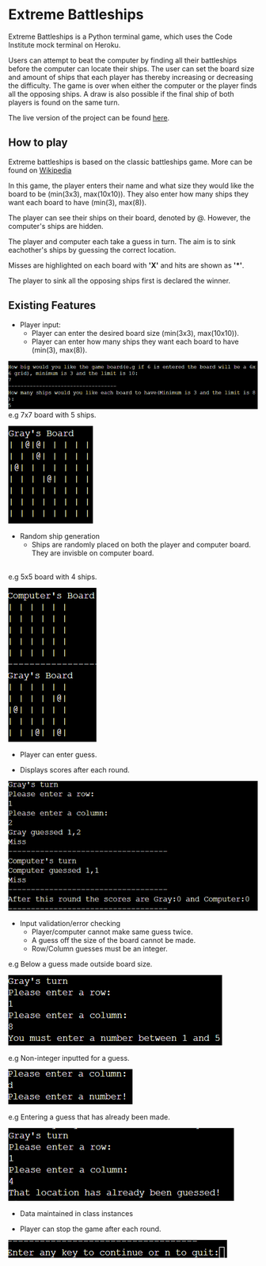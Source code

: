 # Extreme Battleships

Extreme Battleships is a Python terminal game, which uses the Code Institute mock terminal on Heroku.

Users can attempt to beat the computer by finding all their battleships before the computer can locate their ships. The user can set the board size and amount of ships that each player has thereby increasing or decreasing the difficulty. The game is over when either the computer or the player finds all the opposing ships. A draw is also possible if the final ship of both players is found on the same turn.

The live version of the project can be found [here](https://extreme-battleships-0e054539df86.herokuapp.com/).

## How to play

Extreme battleships is based on the classic battleships game. More can be found on [Wikipedia](https://en.wikipedia.org/wiki/Battleship_(game))

In this game, the player enters their name and what size they would like the board to be (min(3x3), max(10x10)). They also enter how many ships they want each board to have (min(3), max(8)).

The player can see their ships on their board, denoted by @. However, the computer's ships are hidden.

The player and computer each take a guess in turn. The aim is to sink eachother's ships by guessing the correct location.

Misses are highlighted on each board with **'X'** and hits are shown as **'*'**.

The player to sink all the opposing ships first is declared the winner.

## Existing Features 

- Player input:
    - Player can enter the desired board size (min(3x3), max(10x10)).
    - Player can enter how many ships they want each board to have (min(3), max(8)).

![board_size](assets/images/board_ship.png)
<br/>
e.g 7x7 board with 5 ships.
<br/>

![custom_board](assets/images/custom_board.png)

- Random ship generation
    - Ships are randomly placed on both the player and computer board. They are invisble on computer board.

<br/>
e.g 5x5 board with 4 ships.
<br/>

![computer_board](assets/images/computer_board.png)

- Player can enter guess.

- Displays scores after each round.

![guesses](assets/images/scores.png)

- Input validation/error checking
    - Player/computer cannot make same guess twice.
    - A guess off the size of the board cannot be made.
    - Row/Column guesses must be an integer.

e.g Below a guess made outside board size.

![guess_off_grid](assets/images/grid_size_validation.png)

e.g Non-integer inputted for a guess.

![non-integer_guess](assets/images/number_validation.png)

e.g Entering a guess that has already been made.

![repeat_guess](assets/images/already_guessed.png)

- Data maintained in class instances

- Player can stop the game after each round.

![quit_game](assets/images/quit_game.png)